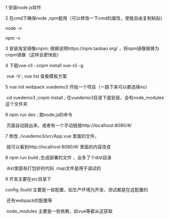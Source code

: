1 安装node.js软件

2 在cmd下确保node ,npm能用（可以修改一下cmd的属性，使能自由复制粘贴）

   node -v  

   npm -v

3 安装淘宝镜像cnpm;  根据说明https://npm.taobao.org/ ，将npm镜像替换为cnpm镜像（这样会更快些）

4 下载vue-cli   :   cnpm install vue-cli -g

​    vue -V   ; vue list 查看模板方案

5 vue init webpack vuedemo3      开始一个项目（一路下来可以都选择no）

​    cd vuedemo3      ;cnpm install   ;     在vuedemo3目录下面安装，会有node_modules这个文件夹

6 npm run dev  ;  跑node.js的命令

​    页面自动跳出来，或者有一个手动链接http://localhost:8080/#/

7 修改../vuedemo3/src/App.vue  里面的文件，  

​    就可以看到http://localhost:8080/#/ 里面的内容改变

8 npm run build   ;生成部署的文件 ，会多了个dist目录

​    dist里面有打包好的代码   .map文件是用于调试的

9 开发主要在src目录下

   config /build  主要是一些配置，如生产环境为开发、测试都是在这配置的

​    还有webpack的配置等 

​    node_modules 主要是一些依赖，如vue等都从这获取



